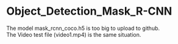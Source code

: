 # Object_Detection_Mask_R-CNN
The model mask_rcnn_coco.h5 is too big to upload to github.  
The Video test file (video1.mp4) is the same situation.
